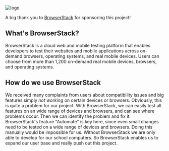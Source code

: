 ![logo](https://www.dieedith.de/logo.svg)

A big thank you to [BrowserStack](https://www.browserstack.com/) for sponsoring this project!

## What's BrowserStack?
BrowserStack is a cloud web and mobile testing platform that enables developers to test their websites and mobile applications across on-demand browsers, operating systems, and real mobile devices. Users can choose from more than 1,200 on-demand real mobile devices, browsers, and operating systems.

## How do we use BrowserStack
We received many complaints from users about compatibility issues and big features simply *not working* on certain devices or browsers. Obviously, this is quite a problem for our project. With BrowserStack, we can easily test all features on an wide range of devices and browsers, and can see where problems occur. Then we can identify the problem and fix it. BrowserStack's feature "Automate" is key here, since even small changes need to be tested on a wide range of devices and browsers. Doing this manually would be impossible for us.
Without BrowserStack we are only able to develop for our school computers. So BrowserStack enables us to expand our user base and really push out this project.
